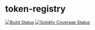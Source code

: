 # token-registry

[![Build Status][travis-image]][travis-url]
[![Solidity Coverage Status][coveralls-image]][coveralls-url]

[travis-image]: https://travis-ci.org/parity-contracts/token-registry.svg?branch=master
[travis-url]: https://travis-ci.org/parity-contracts/token-registry
[coveralls-image]: https://coveralls.io/repos/github/parity-contracts/token-registry/badge.svg?branch=master
[coveralls-url]: https://coveralls.io/github/parity-contracts/token-registry?branch=master
